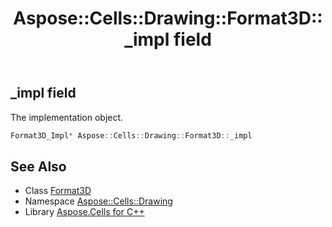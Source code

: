 ﻿---
title: Aspose::Cells::Drawing::Format3D::_impl field
linktitle: _impl
second_title: Aspose.Cells for C++ API Reference
description: 'Aspose::Cells::Drawing::Format3D::_impl field. The implementation object in C++.'
type: docs
weight: 1400
url: /cpp/aspose.cells.drawing/format3d/_impl/
---
## _impl field


The implementation object.

```cpp
Format3D_Impl* Aspose::Cells::Drawing::Format3D::_impl
```

## See Also

* Class [Format3D](../)
* Namespace [Aspose::Cells::Drawing](../../)
* Library [Aspose.Cells for C++](../../../)
